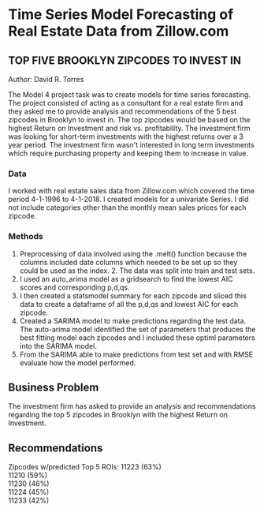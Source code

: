 # Time Series Model Forecasting of Real Estate Data from Zillow.com
## **TOP FIVE BROOKLYN ZIPCODES TO INVEST IN** 

Author:  David R. Torres

The Model 4 project task was to create models for time series forecasting.  The project consisted of acting as a consultant for a real estate firm and they asked me to provide analysis and recommendations of the 5 best zipcodes in Brooklyn to invest in.  The top zipcodes would be based on the highest Return on Investment and risk vs. profitability. The investment firm was looking for short-term investments with the highest returns over a 3 year period. The investment firm wasn't interested in long term investments which require purchasing property and keeping them to increase in value.

### **Data**
I worked with real estate sales data from Zillow.com which covered the time period 4-1-1996 to 4-1-2018.  I created models for a univariate Series.  I did not include categories other than the monthly mean sales prices for each zipcode. 

### **Methods**
1. Preprocessing of data involved using the .melt() function because the columns included date columns which needed to be set up so they could be used as the index.  2. The data was split into train and test sets.
3. I used an auto_arima model as a gridsearch to find the lowest AIC scores and corresponding p,d,qs.  
4. I then created a statsmodel summary for each zipcode and sliced this data to create a dataframe of all the p,d,qs and lowest AIC for each zipcode.
5. Created a SARIMA model to make predictions regarding the test data.  The auto-arima model identified the set of parameters that produces the best fitting model each zipcodes and I included these optiml parameters into the SARIMA model.  
6. From the SARIMA able to make predictions from test set and with RMSE evaluate how the model performed.

## **Business Problem**
The investment firm has asked to provide an analysis and recommendations regarding the top 5 zipcodes in Brooklyn with the highest Return on Investment. 

## **Recommendations**
Zipcodes w/predicted Top 5 ROIs:
11223 (63%)<br>
11210 (59%)<br>
11230 (46%)<br>
11224 (45%)<br>
11233 (42%)<br>

